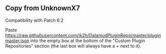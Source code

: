 ## Copy from UnknownX7

Compatibility with Patch 6.2

Paste https://raw.githubusercontent.com/ik2h/DalamudPluginRepo/master/pluginmaster.json  into the empty box at the bottom of the "Custom Plugin Repositories" section (the last box will always have a + next to it).
